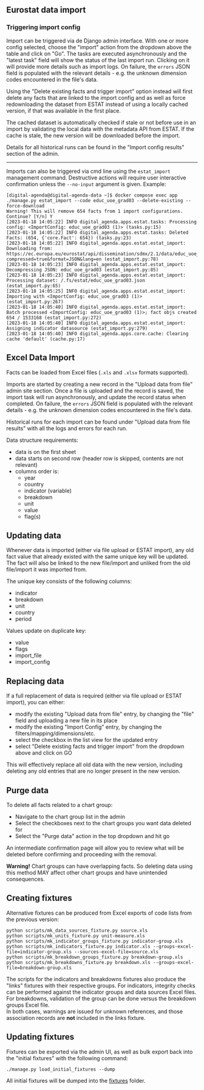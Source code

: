 ## Eurostat data import

### Triggering import config

Import can be triggered via de Django admin interface. With one or more config selected, choose the "import" action from
the dropdown above the table and click on "Go". The tasks are executed asynchronously and the "latest task" field will
show the status of the last import run. Clicking on it will provide more details
such as import logs. On failure, the `errors` JSON field is populated with the relevant details - e.g. the unknown
dimension codes encountered in the file's data.

Using the "Delete existing facts and trigger import" option instead will first delete any facts that are linked to the
import config and as well as force redownloading the dataset from ESTAT instead of using a locally cached version, if
that was available in the first place.

The cached dataset is automatically checked if stale or not before use in an import by validating the local data with
the metadata API from ESTAT.
If the cache is stale, the new version will be downloaded before the import.

Details for all historical runs can be found in the "Import config results" section of the admin.

---

Imports can also be triggered via cmd line using the `estat_import` management command. Destructive actions will require
user interactive confirmation unless the `--no-input` argument is given. Example:

```shell
[digital-agenda@digital-agenda-data ~]$ docker compose exec app ./manage.py estat_import --code educ_uoe_grad03 --delete-existing --force-download
Warning! This will remove 654 facts from 1 import configurations. Continue? [Y/n] Y
[2023-01-18 14:05:22] INFO digital_agenda.apps.estat.tasks: Processing config: <ImportConfig: educ_uoe_grad03 (1)> (tasks.py:15)
[2023-01-18 14:05:22] INFO digital_agenda.apps.estat.tasks: Deleted Facts: (654, {'core.Fact': 654}) (tasks.py:23)
[2023-01-18 14:05:22] INFO digital_agenda.apps.estat.estat_import: Downloading from: https://ec.europa.eu/eurostat/api/dissemination/sdmx/2.1/data/educ_uoe_grad03?compressed=true&format=JSON&lang=en (estat_import.py:78)
[2023-01-18 14:05:23] INFO digital_agenda.apps.estat.estat_import: Decompressing JSON: educ_uoe_grad03 (estat_import.py:85)
[2023-01-18 14:05:23] INFO digital_agenda.apps.estat.estat_import: Processing dataset: /.fs/estat/educ_uoe_grad03.json (estat_import.py:65)
[2023-01-18 14:05:25] INFO digital_agenda.apps.estat.estat_import: Importing with <ImportConfig: educ_uoe_grad03 (1)> (estat_import.py:267)
[2023-01-18 14:05:40] INFO digital_agenda.apps.estat.estat_import: Batch processed <ImportConfig: educ_uoe_grad03 (1)>; fact objs created 654 / 1533168 (estat_import.py:272)
[2023-01-18 14:05:40] INFO digital_agenda.apps.estat.estat_import: Assigning indicator datasource (estat_import.py:279)
[2023-01-18 14:05:40] INFO digital_agenda.apps.core.cache: Clearing cache 'default' (cache.py:17)
```

## Excel Data Import

Facts can be loaded from Excel files (`.xls` and `.xlsx` formats supported).

Imports are started by creating a new record in the "Upload data from file" admin site section.
Once a file is uploaded and the record is saved, the import task will run asynchronously, and update the record status
when completed. On failure, the `errors` JSON field is populated with the relevant details - e.g. the unknown
dimension codes encountered in the file's data.

Historical runs for each import can be found under "Upload data from file results" with all the logs and errors for each
run.

Data structure requirements:

- data is on the first sheet
- data starts on second row (header row is skipped, contents are not relevant)
- columns order is:
    - year
    - country
    - indicator (variable)
    - breakdown
    - unit
    - value
    - flag(s)

## Updating data

Whenever data is imported (either via file upload or ESTAT import), any old fact value that already existed with the
same unique key will be updated. The fact will also be linked to the new file/import and unliked from the old
file/import it was imported from.

The unique key consists of the following columns:

- indicator
- breakdown
- unit
- country
- period

Values update on duplicate key:

- value
- flags
- import_file
- import_config

## Replacing data

If a full replacement of data is required (either via file upload or ESTAT import), you can either:

- modify the existing "Upload data from file" entry, by changing the "file" field and uploading a new file in its place
- modify the existing "Import Config" entry, by changing the filters/mapping/dimensions/etc.
- select the checkbox in the list view for the updated entry
- select "Delete existing facts and trigger import" from the dropdown above and click on GO

This will effectively replace all old data with the new version, including deleting any old entries that are no longer
present in the new version.

## Purge data

To delete all facts related to a chart group:

- Navigate to the chart group list in the admin
- Select the checkboxes next to the chart groups you want data deleted for
- Select the "Purge data" action in the top dropdown and hit go

An intermediate confirmation page will allow you to review what will be deleted before confirming and proceeding with
the removal.

**Warning!** Chart groups can have overlapping facts. So deleting data using this method MAY affect other chart groups
and have unintended consequences.

## Creating fixtures

Alternative fixtures can be produced from Excel exports of code lists from the previous version:

```shell
python scripts/mk_data_sources_fixture.py source.xls
python scripts/mk_units_fixture.py unit-measure.xls
python scripts/mk_indicator_groups_fixture.py indicator-group.xls
python scripts/mk_indicators_fixture.py indicator.xls --groups-excel-file=indicator-group.xls --sources-excel-file=source.xls
python scripts/mk_breakdown_groups_fixture.py breakdown-group.xls 
python scripts/mk_breakdowns_fixture.py breakdown.xls --groups-excel-file=breakdown-group.xls
```

The scripts for the indicators and breakdowns fixtures also produce the "links" fixtures with their respective groups.
For indicators, integrity checks can be performed against the indicator groups and data sources Excel files.
For breakdowns, validation of the group can be done versus the breakdown groups Excel file.  
In both cases, warnings are issued for unknown references, and those association records are **not** included in the
links fixture.

## Updating fixtures

Fixtures can be exported via the admin UI, as well as bulk export back into the "initial fixtures" with the following
command:

```shell
./manage.py load_initial_fixtures --dump
```

All initial fixtures will be dumped into the [fixtures](../fixtures) folder. 